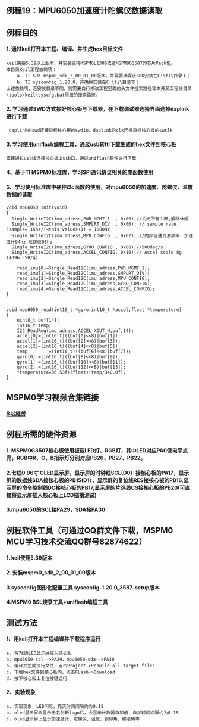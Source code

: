 ## 例程19：MPU6050加速度计陀螺仪数据读取

## 例程目的
#### 1. 通过keil打开本工程、编译、并生成hex目标文件

```
keil需要5.39以上版本，并安装支持MSPM0L1306或者MSPM0G3507的芯片Pack包。  
本目录Keil工程依赖项：  
	a. TI SDK mspm0_sdk_2_00_01_00版本，并需要确保该SDK安装在C:\ti\目录下；  
	b. TI sysconfig_1.20.0，并确保安装在C:\ti\目录下；  
上述依赖项，若安装目录不同，则需要自行修改工程里面的头文件搜索路径和本开源工程根目录\tools\keil\syscfg.bat里面的搜索路径。  
```

#### 2. 学习通过SWD方式接好核心板与下载器，在下载调试器选择界面选择daplink进行下载

```
 daplink的swd连接目标核心板的swdio、daplink的clk连接目标核心板的swclk
```

#### 3. 学习使用uniflash编程工具，通过usb转ttl下载生成的hex文件到核心板
	直接通过usb线连接核心板上usb口，通过uniflash软件进行下载

#### 4、基于TI MSPM0标准库，学习SPI通讯协议相关的库函数使用

#### 5、学习使用标准库中硬件i2c函数的使用，对mpu6050的加速度、陀螺仪、温度数据的读取

```
void mpu6050_init(void)
{
  Single_WriteI2C(imu_adress,PWR_MGMT_1  , 0x00);//关闭所有中断,解除休眠
  Single_WriteI2C(imu_adress,SMPLRT_DIV  , 0x00); // sample rate.  Fsample= 1Khz/(<this value>+1) = 1000Hz
  Single_WriteI2C(imu_adress,MPU_CONFIG  , 0x02); //内部低通滤波频率，加速度计94hz,陀螺仪98hz
  Single_WriteI2C(imu_adress,GYRO_CONFIG , 0x08);//500deg/s
  Single_WriteI2C(imu_adress,ACCEL_CONFIG, 0x10);// Accel scale 8g (4096 LSB/g)
	
	read_imu[0]=Single_ReadI2C(imu_adress,PWR_MGMT_1);
	read_imu[1]=Single_ReadI2C(imu_adress,SMPLRT_DIV);
	read_imu[2]=Single_ReadI2C(imu_adress,MPU_CONFIG);
	read_imu[3]=Single_ReadI2C(imu_adress,GYRO_CONFIG);
	read_imu[4]=Single_ReadI2C(imu_adress,ACCEL_CONFIG);
}


void mpu6050_read(int16_t *gyro,int16_t *accel,float *temperature)
{
	uint8_t buf[14];
	int16_t temp;
	I2C_ReadReg(imu_adress,ACCEL_XOUT_H,buf,14);
	accel[0]=(int16_t)((buf[0]<<8)|buf[1]);
	accel[1]=(int16_t)((buf[2]<<8)|buf[3]);
	accel[2]=(int16_t)((buf[4]<<8)|buf[5]);	
	temp		=(int16_t)((buf[6]<<8)|buf[7]);
	gyro[0]	=(int16_t)((buf[8]<<8)|buf[9]);
	gyro[1]	=(int16_t)((buf[10]<<8)|buf[11]);
	gyro[2]	=(int16_t)((buf[12]<<8)|buf[13]);	
	*temperature=36.53f+(float)(temp/340.0f);	
}
```



## MSPM0学习视频合集链接

##### [B站链接](https://www.bilibili.com/video/BV1Ei421Q7n9/)



## 例程所需的硬件资源
#### 1. MSPM0G3507核心板使用板载LED灯、RGB灯，其中LED对应PA0低电平点亮，RGB中R、G、B指示灯分别对应PB26、PB27、PB22。

#### 2.七线0.96寸 OLED显示屏，显示屏的时钟线SCL(D0）接核心板的PA17，显示屏的数据线SDA接核心板的PB15(D1），显示屏的复位线RES接核心板的PB16,显示屏的命令控制线DC接核心板的PB17,显示屏的片选线CS接核心板的PB20(可直接将显示屏插入核心板上LCD插槽测试)

#### 3.mpu6050的SCL接PA29，SDA接PA30



## 例程软件工具（可通过QQ群文件下载，MSPM0 MCU学习技术交流QQ群号82874622）
#### 1. keil使用5.39版本
#### 2. 安装mspm0_sdk_2_00_01_00版本

#### 3.sysconfig图形化配置工具 sysconfig-1.20.0_3587-setup版本

#### 4.MSPM0 BSL烧录工具+uniflash编程工具



## 测试方法
#### 1、用keil打开本工程编译并下载程序运行
    a. 将7线OLED显示屏接入核心板
    b. mpu6050-scl-->PA29，mpu6050-sda-->PA30
    b. 编译并生成执行文件，点击Project->Rebuild all target files  
    c. 下载hex文件到核心板内，点击FLash->Download
    d. 按下核心板上复位按键运行
#### 2、实验现象

```
a. 实现现象，LED闪烁，亮灭时间间隔约为0.1S
b. oled显示屏会显示无名创新logo后，会显示计数器自加值，自加时间间隔约为0.1S
c. oled显示屏上显示加速度计、陀螺仪、温度、俯仰角、横滚角等
```

